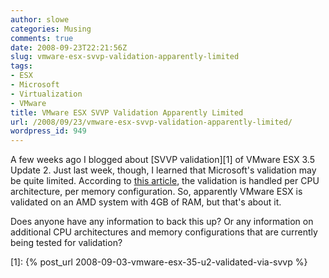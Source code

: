 ```yaml
---
author: slowe
categories: Musing
comments: true
date: 2008-09-23T22:21:56Z
slug: vmware-esx-svvp-validation-apparently-limited
tags:
- ESX
- Microsoft
- Virtualization
- VMware
title: VMware ESX SVVP Validation Apparently Limited
url: /2008/09/23/vmware-esx-svvp-validation-apparently-limited/
wordpress_id: 949
---
```


A few weeks ago I blogged about [SVVP validation][1] of VMware ESX 3.5 Update 2. Just last week, though, I learned that Microsoft's validation may be quite limited. According to [this article](http://blogs.lemagit.fr/2008/09/18/vmworld-2008-the-ugly-secrets-of-microsoft-svvp/), the validation is handled per CPU architecture, per memory configuration. So, apparently VMware ESX is validated on an AMD system with 4GB of RAM, but that's about it.

Does anyone have any information to back this up? Or any information on additional CPU architectures and memory configurations that are currently being tested for validation?

[1]: {% post_url 2008-09-03-vmware-esx-35-u2-validated-via-svvp %}
